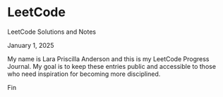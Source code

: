 # LeetCode
LeetCode Solutions and Notes

January 1, 2025

My name is Lara Priscilla Anderson and this is my LeetCode Progress Journal.
My goal is to keep these entries public and accessible to those who need inspiration for becoming more disciplined. 

Fin
